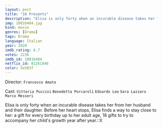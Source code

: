 ```yaml
---
layout: post
title: "18 Presents"
description: "Elisa is only forty when an incurable disease takes her from her husband and their daughter. Before her heart stops, Elisa finds a way to stay close to her: a gift for every birthday up to her adult age, 18 gifts to try to accompany her child's growth year after year..."
img: 10816484.jpg
kind: movie
genres: [Drama]
tags: Drama 
language: Italian
year: 2020
imdb_rating: 6.7
votes: 2236
imdb_id: 10816484
netflix_id: 81261846
color: 5e503f
---
```

Director: `Francesco Amato`  

Cast: `Vittoria Puccini` `Benedetta Porcaroli` `Edoardo Leo` `Sara Lazzaro` `Marco Messeri` 

Elisa is only forty when an incurable disease takes her from her husband and their daughter. Before her heart stops, Elisa finds a way to stay close to her: a gift for every birthday up to her adult age, 18 gifts to try to accompany her child's growth year after year.::X